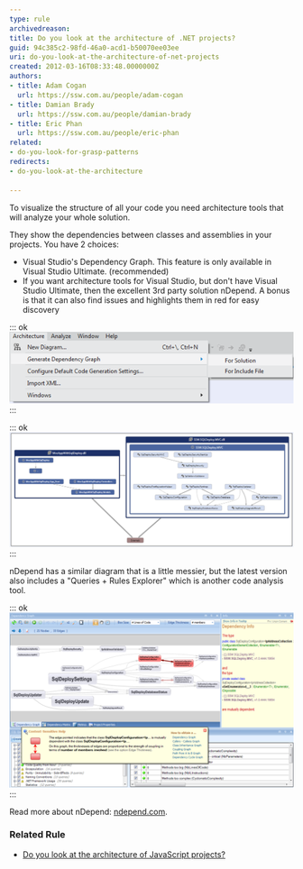 ```yaml
---
type: rule
archivedreason: 
title: Do you look at the architecture of .NET projects?
guid: 94c385c2-98fd-46a0-acd1-b50070ee03ee
uri: do-you-look-at-the-architecture-of-net-projects
created: 2012-03-16T08:33:48.0000000Z
authors:
- title: Adam Cogan
  url: https://ssw.com.au/people/adam-cogan
- title: Damian Brady
  url: https://ssw.com.au/people/damian-brady
- title: Eric Phan
  url: https://ssw.com.au/people/eric-phan
related:
- do-you-look-for-grasp-patterns
redirects:
- do-you-look-at-the-architecture

---
```


To visualize the structure of all your code you need architecture tools that will analyze your whole solution.

They show the dependencies between classes and assemblies in your projects. You have 2 choices:

* Visual Studio's Dependency Graph. This feature is only available in Visual Studio Ultimate. (recommended)
* If you want architecture tools for Visual Studio, but don't have Visual Studio Ultimate, then the excellent 3rd party solution nDepend. A bonus is that it can also find issues and highlights them in red for easy discovery


<!--endintro-->

::: ok  
![Figure: Visual Studio lets you generate a dependency graph for your solution](ArchitectureToolsVS11.png)  
:::  

::: ok  
![Figure: The dependency graph in Visual Studio shows you some interesting information about how projects relate to each other](DependencyDiagramInVS11.png)  
:::  

nDepend has a similar diagram that is a little messier, but the latest version also includes a "Queries + Rules Explorer" which is another code analysis tool.

::: ok  
![Figure: nDepend Dependency Graph. Issues are highlighted in red for easy discovery](nDependDependencyGraph.png)  
:::  

Read more about nDepend: [ndepend.com](http://www.ndepend.com/).

### Related Rule


* [Do you look at the architecture of JavaScript projects?](/look-at-the-architecture-of-javascript-projects)
